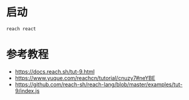 # 启动
`reach react`
# 参考教程
- https://docs.reach.sh/tut-9.html
- https://www.yuque.com/reachcn/tutorial/cnuzy7#neYBE
- https://github.com/reach-sh/reach-lang/blob/master/examples/tut-9/index.js